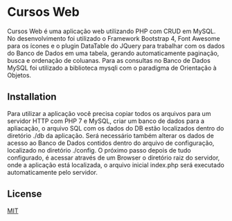 # Cursos Web

Cursos Web é uma aplicação web utilizando PHP com CRUD em MySQL.
No desenvolvimento foi utilizado o Framework Bootstrap 4, Font Awesome para os ícones e o plugin DataTable do JQuery para trabalhar com os dados do Banco de Dados em uma tabela, gerando automaticamente paginação, busca e ordenação de coluanas. Para as consultas no Banco de Dados MySQL foi utilizado a biblioteca mysqli com o paradigma de Orientação à Objetos.

## Installation

Para utilizar a aplicação você precisa copiar todos os arquivos para um servidor HTTP com PHP 7 e MySQL, criar um banco de dados para a apliacação, o arquivo SQL com os dados do DB estão localizados dentro do diretório ./db da aplicação. Será necessário também alterar os dados de acesso ao Banco de Dados contidos dentro do arquivo de configuração, localizado no diretório ./config. 
O próximo passo depois de tudo configurado, é acessar através de um Browser o diretório raiz do servidor, onde a aplicação está localizada, o arquivo inicial index.php será executado automaticamente pelo servidor.

## License
[MIT](https://choosealicense.com/licenses/mit/)
